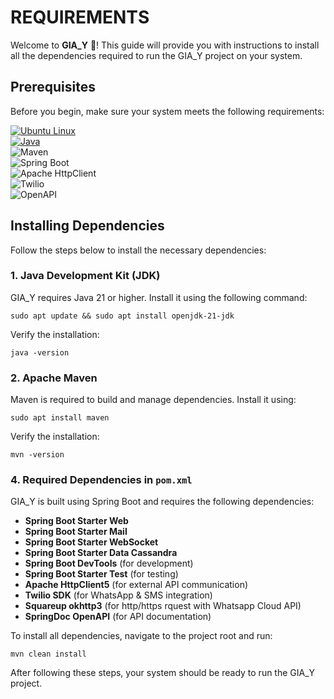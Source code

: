 # REQUIREMENTS

Welcome to **GIA_Y** 🎉! This guide will provide you with instructions to install all the dependencies required to run the GIA_Y project on your system.

## Prerequisites

Before you begin, make sure your system meets the following requirements:

[![Ubuntu Linux](https://img.shields.io/badge/Ubuntu%20Linux-18.04.6%20LTS%20or%20Higher-blue.svg?logo=ubuntu)](https://releases.ubuntu.com/18.04/?C=N;O=D) <br>
[![Java](https://img.shields.io/badge/Java-21%20or%20higher-blue.svg?logo=openjdk)](https://adoptium.net/)
<br>
![Maven](https://img.shields.io/badge/Maven-3.6.3%2B-blue?logo=apache-maven)
<br>
![Spring Boot](https://img.shields.io/badge/Spring%20Boot-2.6.0-green?logo=spring-boot) 
<br>
![Apache HttpClient](https://img.shields.io/badge/Apache%20HttpClient-5.1-red)
<br>
![Twilio](https://img.shields.io/badge/Twilio-Latest-red?logo=twilio) 
<br>
![OpenAPI](https://img.shields.io/badge/SpringDoc%20OpenAPI-1.6.x-lightgrey?logo=openapiinitiative)
<br>




## Installing Dependencies

Follow the steps below to install the necessary dependencies:

### 1. Java Development Kit (JDK)

GIA_Y requires Java 21 or higher. Install it using the following command:

```shell
sudo apt update && sudo apt install openjdk-21-jdk
```

Verify the installation:

```shell
java -version
```

### 2. Apache Maven

Maven is required to build and manage dependencies. Install it using:

```shell
sudo apt install maven
```

Verify the installation:

```shell
mvn -version
```
### 4. Required Dependencies in `pom.xml`

GIA_Y is built using Spring Boot and requires the following dependencies:

- **Spring Boot Starter Web**
- **Spring Boot Starter Mail**
- **Spring Boot Starter WebSocket**
- **Spring Boot Starter Data Cassandra**
- **Spring Boot DevTools** (for development)
- **Spring Boot Starter Test** (for testing)
- **Apache HttpClient5** (for external API communication)
- **Twilio SDK** (for WhatsApp & SMS integration)
- **Squareup okhttp3** (for http/https rquest with Whatsapp Cloud API)
- **SpringDoc OpenAPI** (for API documentation)

To install all dependencies, navigate to the project root and run:

```shell
mvn clean install
```

After following these steps, your system should be ready to run the GIA_Y project.

